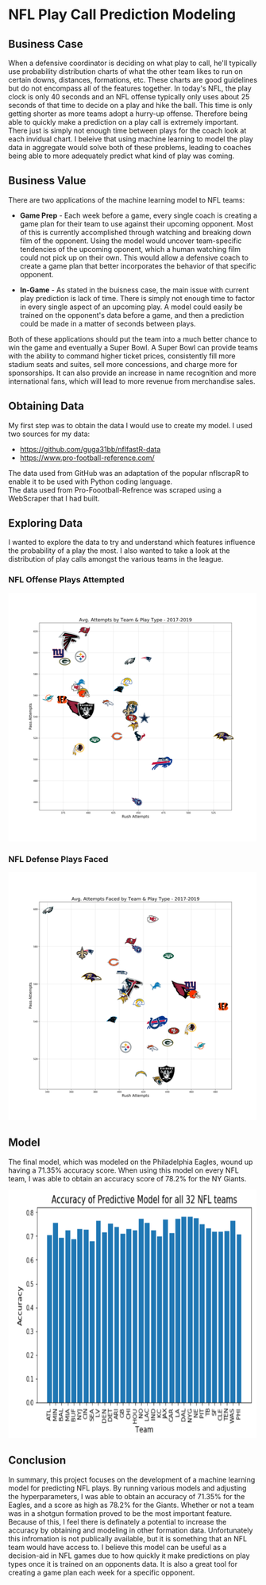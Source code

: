 # NFL Play Call Prediction Modeling

## Business Case
When a defensive coordinator is deciding on what play to call, he'll typically use probability distribution charts of what the other team likes to run on certain downs, distances, formations, etc. These charts are good guidelines but do not encompass all of the features together. In today's NFL, the play clock is only 40 seconds and an NFL offense typically only uses about 25 seconds of that time to decide on a play and hike the ball.  This time is only getting shorter as more teams adopt a hurry-up offense.  Therefore being able to quickly make a prediction on a play call is extremely important.  There just is simply not enough time between plays for the coach look at each invidual chart. I beleive that using machine learning to model the play data in aggregate would solve both of these problems, leading to coaches being able to more adequately predict what kind of play was coming.  

## Business Value
There are two applications of the machine learning model to NFL teams:

* **Game Prep** - Each week before a game, every single coach is creating a game plan for their team to use against their upcoming opponent.  Most of this is currently accomplished through watching and breaking down film of the opponent.  Using the model would uncover team-specific tendencies of the upcoming oponent, which a human watching film could not pick up on their own.  This would allow a defensive coach to create a game plan that better incorporates the behavior of that specific opponent.

* **In-Game** - As stated in the buisness case, the main issue with current play prediction is lack of time.  There is simply not enough time to factor in every single aspect of an upcoming play.  A model could easily be trained on the opponent's data before a game, and then a prediction could be made in a matter of seconds between plays. 

Both of these applications should put the team into a much better chance to win the game and eventually a Super Bowl.  A Super Bowl can provide teams with the ability to command higher ticket prices, consistently fill more stadium seats and suites, sell more concessions, and charge more for sponsorships.  It can also provide an increase in name recognition and more international fans, which will lead to more revenue from merchandise sales.

## Obtaining Data
My first step was to obtain the data I would use to create my model.  I used two sources for my data:

- https://github.com/guga31bb/nflfastR-data
- https://www.pro-football-reference.com/

The data used from GitHub was an adaptation of the popular nflscrapR to enable it to be used with Python coding language.  
The data used from Pro-Foootball-Refrence was scraped using a WebScraper that I had built.

## Exploring Data

I wanted to explore the data to try and understand which features influence the probability of a play the most.  I also wanted to take a look at the distribution of play calls amongst the various teams in the league.

### NFL Offense Plays Attempted 
<img src="https://github.com/torokmg/NFL-Play-Calls/blob/master/Images/team_att_off.png" height="500" width="500"> 

### NFL Defense Plays Faced
<img src="https://github.com/torokmg/NFL-Play-Calls/blob/master/Images/team_att.png" height="500" width="500">

## Model

The final model, which was modeled on the Philadelphia Eagles, wound up having a 71.35% accuracy score.  When using this model on every NFL team, I was able to obtain an accuracy score of 78.2% for the NY Giants.

<img src="https://github.com/torokmg/NFL-Play-Calls/blob/master/Images/all_teams.png" height="500" width="500">

## Conclusion

In summary, this project focuses on the development of a machine learning model for predicting NFL plays.  By running various models and adjusting the hyperparameters, I was able to obtain an accuracy of 71.35% for the Eagles, and a score as high as 78.2% for the Giants.  Whether or not a team was in a shotgun formation proved to be the most important feature.  Because of this, I feel there is definately a potential to increase the accuracy by obtaining and modeling in other formation data. Unfortunately this infromation is not publically available, but it is something that an NFL team would have access to. I believe this model can be useful as a decision-aid in NFL games due to how quickly it make predictions on play types once it is trained on an opponents data.  It is also a great tool for creating a game plan each week for a specific opponent.
